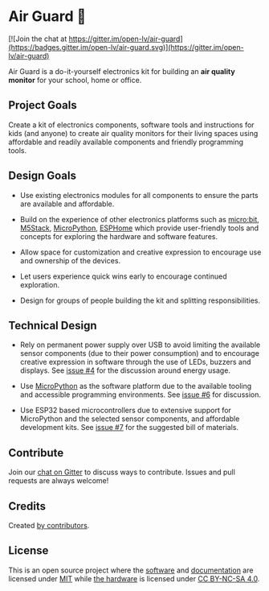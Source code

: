 # Air Guard 💨

[![Join the chat at https://gitter.im/open-lv/air-guard](https://badges.gitter.im/open-lv/air-guard.svg)](https://gitter.im/open-lv/air-guard)

Air Guard is a do-it-yourself electronics kit for building an **air quality monitor** for your school, home or office.

## Project Goals

Create a kit of electronics components, software tools and instructions for kids (and anyone) to create air quality monitors for their living spaces using affordable and readily available components and friendly programming tools.

## Design Goals

- Use existing electronics modules for all components to ensure the parts are available and affordable.

- Build on the experience of other electronics platforms such as [micro:bit](https://microbit.org), [M5Stack](https://m5stack.com), [MicroPython](https://micropython.org), [ESPHome](https://esphome.io) which provide user-friendly tools and concepts for exploring the hardware and software features.

- Allow space for customization and creative expression to encourage use and ownership of the devices.

- Let users experience quick wins early to encourage continued exploration.

- Design for groups of people building the kit and splitting responsibilities.

## Technical Design

- Rely on permanent power supply over USB to avoid limiting the available sensor components (due to their power consumption) and to encourage creative expression in software through the use of LEDs, buzzers and displays. See [issue #4](https://github.com/open-lv/air-guard/issues/4) for the discussion around energy usage.

- Use [MicroPython](https://micropython.org) as the software platform due to the available tooling and accessible programming environments. See [issue #6](https://github.com/open-lv/air-guard/issues/6) for discussion.

- Use ESP32 based microcontrollers due to extensive support for MicroPython and the selected sensor components, and affordable development kits. See [issue #7](https://github.com/open-lv/air-guard/issues/7) for the suggested bill of materials.


## Contribute

Join our [chat on Gitter](https://gitter.im/open-lv/air-guard) to discuss ways to contribute. Issues and pull requests are always welcome!

## Credits

Created [by contributors](https://github.com/open-lv/air-pilot/graphs/contributors).

## License

This is an open source project where the [software](software) and [documentation](docs) are licensed under [MIT](LICENSE) while [the hardware](hardware) is licensed under [CC BY-NC-SA 4.0](hardware/LICENSE).